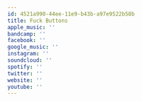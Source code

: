 ```yaml
---
id: 4521a990-44ee-11e9-b43b-a97e9522b58b
title: Fuck Buttons
apple_music: ''
bandcamp: ''
facebook: ''
google_music: ''
instagram: ''
soundcloud: ''
spotify: ''
twitter: ''
website: ''
youtube: ''
---
```

